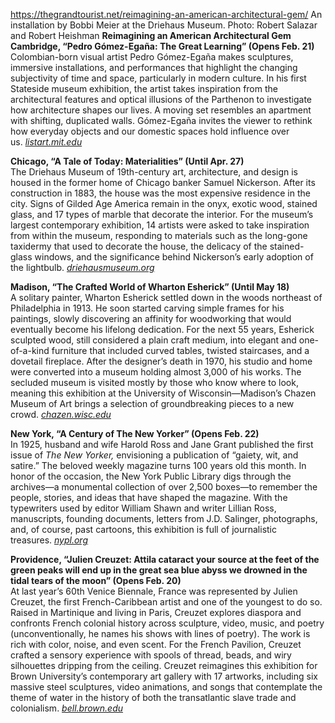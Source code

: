 https://thegrandtourist.net/reimagining-an-american-architectural-gem/
An installation by Bobbi Meier at the Driehaus Museum. Photo: Robert Salazar and Robert Heishman
**Reimagining an American Architectural Gem**
**Cambridge, “Pedro Gómez-Egaña: The Great Learning” (Opens Feb. 21)**  
Colombian-born visual artist Pedro Gómez-Egaña makes sculptures, immersive installations, and performances that highlight the changing subjectivity of time and space, particularly in modern culture. In his first Stateside museum exhibition, the artist takes inspiration from the architectural features and optical illusions of the Parthenon to investigate how architecture shapes our lives. A moving set resembles an apartment with shifting, duplicated walls. Gómez-Egaña invites the viewer to rethink how everyday objects and our domestic spaces hold influence over us. [_listart.mit.edu_](https://listart.mit.edu/exhibitions/pedro-gomez-egana-great-learning)

**Chicago, “A Tale of Today: Materialities” (Until Apr. 27)**  
The Driehaus Museum of 19th-century art, architecture, and design is housed in the former home of Chicago banker Samuel Nickerson. After its construction in 1883, the house was the most expensive residence in the city. Signs of Gilded Age America remain in the onyx, exotic wood, stained glass, and 17 types of marble that decorate the interior. For the museum’s largest contemporary exhibition, 14 artists were asked to take inspiration from within the museum, responding to materials such as the long-gone taxidermy that used to decorate the house, the delicacy of the stained-glass windows, and the significance behind Nickerson’s early adoption of the lightbulb. [_driehausmuseum.org_](https://driehausmuseum.org/exhibition/materialities)

**Madison, “The Crafted World of Wharton Esherick” (Until May 18)**  
A solitary painter, Wharton Esherick settled down in the woods northeast of Philadelphia in 1913. He soon started carving simple frames for his paintings, slowly discovering an affinity for woodworking that would eventually become his lifelong dedication. For the next 55 years, Esherick sculpted wood, still considered a plain craft medium, into elegant and one-of-a-kind furniture that included curved tables, twisted staircases, and a dovetail fireplace. After the designer’s death in 1970, his studio and home were converted into a museum holding almost 3,000 of his works. The secluded museum is visited mostly by those who know where to look, meaning this exhibition at the University of Wisconsin—Madison’s Chazen Museum of Art brings a selection of groundbreaking pieces to a new crowd. [_chazen.wisc.edu_](https://chazen.wisc.edu/exhibitions/the-crafted-world-of-wharton-esherick/)

**New York, “A Century of The New Yorker” (Opens Feb. 22)**  
In 1925, husband and wife Harold Ross and Jane Grant published the first issue of _The New Yorker,_ envisioning a publication of “gaiety, wit, and satire.” The beloved weekly magazine turns 100 years old this month. In honor of the occasion, the New York Public Library digs through the archives—a monumental collection of over 2,500 boxes—to remember the people, stories, and ideas that have shaped the magazine. With the typewriters used by editor William Shawn and writer Lillian Ross, manuscripts, founding documents, letters from J.D. Salinger, photographs, and, of course, past cartoons, this exhibition is full of journalistic treasures. [_nypl.org_](https://www.nypl.org/events/exhibitions/new-yorker-100-preview)

**Providence, “Julien Creuzet: Attila cataract your source at the feet of the green peaks will end up in the great sea blue abyss we drowned in the tidal tears of the moon” (Opens Feb. 20)**  
At last year’s 60th Venice Biennale, France was represented by Julien Creuzet, the first French-Caribbean artist and one of the youngest to do so. Raised in Martinique and living in Paris, Creuzet explores diaspora and confronts French colonial history across sculpture, video, music, and poetry (unconventionally, he names his shows with lines of poetry). The work is rich with color, noise, and even scent. For the French Pavilion, Creuzet crafted a sensory experience with spools of thread, beads, and wiry silhouettes dripping from the ceiling. Creuzet reimagines this exhibition for Brown University’s contemporary art gallery with 17 artworks, including six massive steel sculptures, video animations, and songs that contemplate the theme of water in the history of both the transatlantic slave trade and colonialism. [_bell.brown.edu_](https://bell.brown.edu/exhibition/julien-creuzet-attila-cataract-your-source-feet-green-peaks-will-end-great-sea-blue)